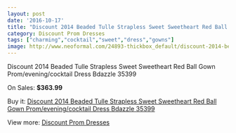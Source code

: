 ```yaml
---
layout: post
date: '2016-10-17'
title: "Discount 2014 Beaded Tulle Strapless Sweet Sweetheart Red Ball Gown Prom/evening/cocktail Dress Bdazzle 35399"
category: Discount Prom Dresses
tags: ["charming","cocktail","sweet","dress","gowns"]
image: http://www.neoformal.com/24893-thickbox_default/discount-2014-beaded-tulle-strapless-sweet-sweetheart-red-ball-gown-prom-evening-cocktail-dress-bdazzle-35399.jpg
---
```

Discount 2014 Beaded Tulle Strapless Sweet Sweetheart Red Ball Gown Prom/evening/cocktail Dress Bdazzle 35399

On Sales: **$363.99**
<a href="https://www.neoformal.com/en/discount-prom-dresses/8474-discount-2014-beaded-tulle-strapless-sweet-sweetheart-red-ball-gown-prom-evening-cocktail-dress-bdazzle-35399.html"><amp-img layout="responsive" width="600" height="600" src="//www.neoformal.com/24893-thickbox_default/discount-2014-beaded-tulle-strapless-sweet-sweetheart-red-ball-gown-prom-evening-cocktail-dress-bdazzle-35399.jpg" alt="Discount 2014 Beaded Tulle Strapless Sweet Sweetheart Red Ball Gown Prom/evening/cocktail Dress Bdazzle 35399 0" /></a>
<a href="https://www.neoformal.com/en/discount-prom-dresses/8474-discount-2014-beaded-tulle-strapless-sweet-sweetheart-red-ball-gown-prom-evening-cocktail-dress-bdazzle-35399.html"><amp-img layout="responsive" width="600" height="600" src="//www.neoformal.com/24894-thickbox_default/discount-2014-beaded-tulle-strapless-sweet-sweetheart-red-ball-gown-prom-evening-cocktail-dress-bdazzle-35399.jpg" alt="Discount 2014 Beaded Tulle Strapless Sweet Sweetheart Red Ball Gown Prom/evening/cocktail Dress Bdazzle 35399 1" /></a>
<a href="https://www.neoformal.com/en/discount-prom-dresses/8474-discount-2014-beaded-tulle-strapless-sweet-sweetheart-red-ball-gown-prom-evening-cocktail-dress-bdazzle-35399.html"><amp-img layout="responsive" width="600" height="600" src="//www.neoformal.com/24895-thickbox_default/discount-2014-beaded-tulle-strapless-sweet-sweetheart-red-ball-gown-prom-evening-cocktail-dress-bdazzle-35399.jpg" alt="Discount 2014 Beaded Tulle Strapless Sweet Sweetheart Red Ball Gown Prom/evening/cocktail Dress Bdazzle 35399 2" /></a>

Buy it: [Discount 2014 Beaded Tulle Strapless Sweet Sweetheart Red Ball Gown Prom/evening/cocktail Dress Bdazzle 35399](https://www.neoformal.com/en/discount-prom-dresses/8474-discount-2014-beaded-tulle-strapless-sweet-sweetheart-red-ball-gown-prom-evening-cocktail-dress-bdazzle-35399.html "Discount 2014 Beaded Tulle Strapless Sweet Sweetheart Red Ball Gown Prom/evening/cocktail Dress Bdazzle 35399")

View more: [Discount Prom Dresses](https://www.neoformal.com/en/139-discount-prom-dresses "Discount Prom Dresses")